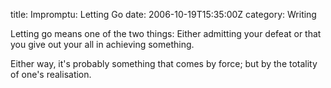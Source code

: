 title: Impromptu: Letting Go
date: 2006-10-19T15:35:00Z
category: Writing

Letting go means one of the two things: Either admitting your defeat or that you give out your all in achieving something.

Either way, it's probably something that comes by force; but by the totality of one's realisation.
